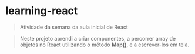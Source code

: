 # learning-react

 
>Atividade da semana da aula inicial de React

>Neste projeto aprendi a criar componentes, a percorrer array de objetos no React utilizando o método **Map()**, e a escrever-los em tela. 
